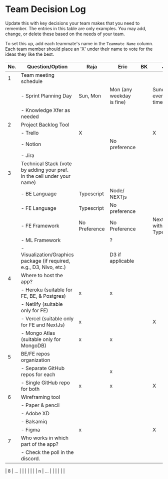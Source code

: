 # Team Decision Log

Update this with key decisions your team makes that you need to remember. The entries in this table are only examples. You may add, change, or delete these based on the needs of your team.

To set this up, add each teammate's name in the `Teammate Name` column. Each team member should place an 'X' under their name to vote for the ideas they like the best.

| No. | Question/Option                                     | Raja | Eric | BK | JD | Avaz |
| --- | ----------------------------------------------------- | ---- | ---- | -- | -- | ---- |
| 1   | Team meeting schedule                                |      |      |    |    |      |
|     | - Sprint Planning Day              |Sun, Mon|Mon (any weekday is fine)|    |  Sunday evening time  | any weekday is fine |
|     | - Knowledge Xfer as needed                           |      |      |    |    |      |
| 2   | Project Backlog Tool                                  |      |      |    |    |      |
|     | - Trello                                              | X ||    |  X  |      |
|     | - Notion                                              |      |No preference|    |    |      |
|     | - Jira                                                |      |      |    |    |      |
| 3   | Technical Stack (vote by adding your pref. in the cell under your name) |      |      |    |    |      |
|     | - BE Language                                         |Typescript|Node/ NEXTjs|    |    |  NEXTjs    |
|     | - FE Language                                         |Typescript|No preference|    |    |      |
|     | - FE Framework                                        |No Preference|No Preference|    |NextJs with Typescript    |   NEXTjs |
|     | - ML Framework                                        |      | ?  |    |    |      |
|     | - Visualization/Graphics package (if required, e.g., D3, Nivo, etc.) |      |D3 if applicable|    |    |      |
| 4   | Where to host the app?                                |      |      |    |    |      |
|     | - Heroku (suitable for FE, BE, & Postgres)            | x | x |    |    |   x   |
|     | - Netlify (suitable only for FE)                     |      |      |    |    |      |
|     | - Vercel (suitable only for FE and NextJs)                      | x |      |    |  X  |   x   |
|     | - Mongo Atlas (suitable only for MongoDB)            | x | x  |    |    |      |
| 5   | BE/FE repos organization                              |      |      |    |    |      |
|     | - Separate GitHub repos for each                     |      | x |    |    |  x    |
|     | - Single GitHub repo for both                         | x | x  |    | X  |      |
| 6   | Wireframing tool                                      |      |      |    |    |      |
|     | - Paper & pencil                                      |      |      |    |    |      |
|     | - Adobe XD                                            |      |      |    |    |      |
|     | - Balsamiq                                            |      |      |    |    |      |
|     | - Figma                                               | x |      |    | X  |  x    |
| 7   | Who works in which part of the app?                   |      |      |    |    |      |
|     | - Check the poll in the discord.            |      |      |    |    |      |

| 8   | ...                                                   |      |      |    |    |      |
| n   | ...                                                   |      |      |    |    |      |
